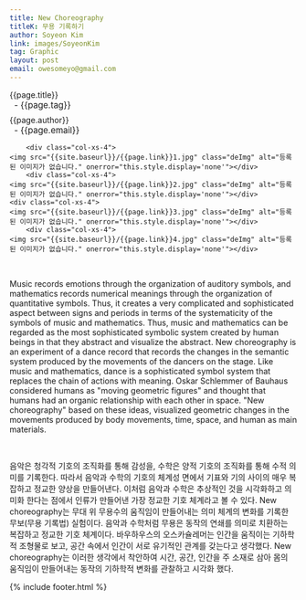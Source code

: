 ```yaml
---
title: New Choreography
titleK: 무용 기록하기
author: Soyeon Kim
link: images/SoyeonKim
tag: Graphic
layout: post
email: owesomeyo@gmail.com
---	
```


<div class="container">

<div class="deDep">
{{page.title}}<br>
<p style="font-size:15px; margin:0px; padding:0px 0px 0px 8px; margin:0px 0px 8px 0px;">- {{page.tag}}</p>
{{page.author}}<br>
<p style="font-size:15px; margin:0px; padding:0px 0px 0px 8px;">- {{page.email}}</p>
</div>


<div class="row" class="imgcolor">
	
		<div class="col-xs-4">
	<img src="{{site.baseurl}}/{{page.link}}1.jpg" class="deImg" alt="등록된 이미지가 없습니다." onerror="this.style.display='none'"></div>
		<div class="col-xs-4">
	<img src="{{site.baseurl}}/{{page.link}}2.jpg" class="deImg" alt="등록된 이미지가 없습니다." onerror="this.style.display='none'"></div>
	<div class="col-xs-4">
	<img src="{{site.baseurl}}/{{page.link}}3.jpg" class="deImg" alt="등록된 이미지가 없습니다." onerror="this.style.display='none'"></div>
		<div class="col-xs-4">
	<img src="{{site.baseurl}}/{{page.link}}4.jpg" class="deImg" alt="등록된 이미지가 없습니다." onerror="this.style.display='none'"></div>
	
</div>
<br>

<div class="det lato">



Music records emotions through the organization of auditory symbols, and mathematics records numerical meanings through the organization of quantitative symbols. Thus, it creates a very complicated and sophisticated aspect between signs and periods in terms of the systematicity of the symbols of music and mathematics. Thus, music and mathematics can be regarded as the most sophisticated symbolic system created by human beings in that they abstract and visualize the abstract. New choreography is an experiment of a dance record that records the changes in the semantic system produced by the movements of the dancers on the stage. Like music and mathematics, dance is a sophisticated symbol system that replaces the chain of actions with meaning. Oskar Schlemmer of Bauhaus considered humans as "moving geometric figures" and thought that humans had an organic relationship with each other in space. "New choreography" based on these ideas, visualized geometric changes in the movements produced by body movements, time, space, and human as main materials.



</div>

<br>

<div class="noto">

음악은 청각적 기호의 조직화를 통해 감성을, 수학은 양적 기호의 조직화를 통해 수적 의미를 기록한다. 따라서 음악과 수학의 기호의 체계성 면에서 기표와 기의 사이의 매우 복잡하고 정교한 양상을 만들어낸다. 이처럼 음악과 수학은 추상적인 것을 시각화하고 의미화 한다는 점에서 인류가 만들어낸 가장 정교한 기호 체계라고 볼 수 있다. New choreography는 무대 위 무용수의 움직임이 만들어내는 의미 체계의 변화를 기록한 무보(무용 기록법) 실험이다. 음악과 수학처럼 무용은 동작의 연쇄를 의미로 치환하는 복잡하고 정교한 기호 체계이다. 바우하우스의 오스카슐레머는 인간을 움직이는 기하학적 조형물로 보고, 공간 속에서 인간이 서로 유기적인 관계를 갖는다고 생각했다. New choreography는 이러한 생각에서 착안하여 시간, 공간, 인간을 주 소재로 삼아 몸의 움직임이 만들어내는 동작의 기하학적 변화를 관찰하고 시각화 했다.



</div>
 {% include footer.html %}